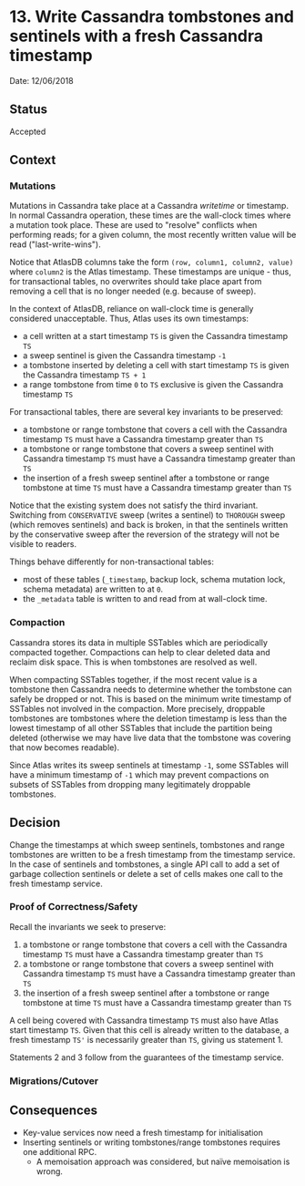 # 13. Write Cassandra tombstones and sentinels with a fresh Cassandra timestamp

Date: 12/06/2018

## Status

Accepted

## Context

### Mutations

Mutations in Cassandra take place at a Cassandra *writetime* or timestamp. In normal Cassandra operation, these times
are the wall-clock times where a mutation took place. These are used to "resolve" conflicts when performing reads;
for a given column, the most recently written value will be read ("last-write-wins").

Notice that AtlasDB columns take the form `(row, column1, column2, value)` where `column2` is the Atlas timestamp.
These timestamps are unique - thus, for transactional tables, no overwrites should take place apart from removing
a cell that is no longer needed (e.g. because of sweep).

In the context of AtlasDB, reliance on wall-clock time is generally considered unacceptable. Thus, Atlas uses its
own timestamps:

- a cell written at a start timestamp `TS` is given the Cassandra timestamp `TS`
- a sweep sentinel is given the Cassandra timestamp `-1`
- a tombstone inserted by deleting a cell with start timestamp `TS` is given the Cassandra timestamp `TS + 1`
- a range tombstone from time `0` to `TS` exclusive is given the Cassandra timestamp `TS`

For transactional tables, there are several key invariants to be preserved:

- a tombstone or range tombstone that covers a cell with the Cassandra timestamp `TS` must have a Cassandra timestamp 
  greater than `TS`
- a tombstone or range tombstone that covers a sweep sentinel with Cassandra timestamp `TS` must have a Cassandra
  timestamp greater than `TS`
- the insertion of a fresh sweep sentinel after a tombstone or range tombstone at time `TS` must have a Cassandra
  timestamp greater than `TS`

Notice that the existing system does not satisfy the third invariant.
Switching from `CONSERVATIVE` sweep (writes a sentinel) to `THOROUGH` sweep
(which removes sentinels) and back is broken, in that the sentinels written by the conservative sweep after
the reversion of the strategy will not be visible to readers.

Things behave differently for non-transactional tables:

- most of these tables (`_timestamp`, backup lock, schema mutation lock, schema metadata) are written to at `0`. 
- the `_metadata` table is written to and read from at wall-clock time.

### Compaction

Cassandra stores its data in multiple SSTables which are periodically compacted together. Compactions can help to
clear deleted data and reclaim disk space. This is when tombstones are resolved as well. 

When compacting SSTables together, if the most recent value is a tombstone then Cassandra needs to determine whether 
the tombstone can safely be dropped or not. This is based on the minimum write timestamp of SSTables not involved in 
the compaction. More precisely, droppable tombstones are tombstones where the deletion timestamp is less than the 
lowest timestamp of all other SSTables that include the partition being deleted (otherwise we may have live data that 
the tombstone was covering that now becomes readable).

Since Atlas writes its sweep sentinels at timestamp `-1`, some SSTables will have a minimum timestamp of `-1` which
may prevent compactions on subsets of SSTables from dropping many legitimately droppable tombstones.

## Decision

Change the timestamps at which sweep sentinels, tombstones and range tombstones are written to be a fresh timestamp
from the timestamp service. In the case of sentinels and tombstones, a single API call to add a set of garbage
collection sentinels or delete a set of cells makes one call to the fresh timestamp service.

### Proof of Correctness/Safety
Recall the invariants we seek to preserve:

1. a tombstone or range tombstone that covers a cell with the Cassandra timestamp `TS` must have a Cassandra timestamp 
  greater than `TS`
2. a tombstone or range tombstone that covers a sweep sentinel with Cassandra timestamp `TS` must have a Cassandra
  timestamp greater than `TS`
3. the insertion of a fresh sweep sentinel after a tombstone or range tombstone at time `TS` must have a Cassandra
  timestamp greater than `TS`

A cell being covered with Cassandra timestamp `TS` must also have Atlas start timestamp `TS`. Given that this cell is
already written to the database, a fresh timestamp `TS'` is necessarily greater than `TS`, giving us statement 1.

Statements 2 and 3 follow from the guarantees of the timestamp service.

### Migrations/Cutover

## Consequences

- Key-value services now need a fresh timestamp for initialisation
- Inserting sentinels or writing tombstones/range tombstones requires one additional RPC.
  - A memoisation approach was considered, but naïve memoisation is wrong.